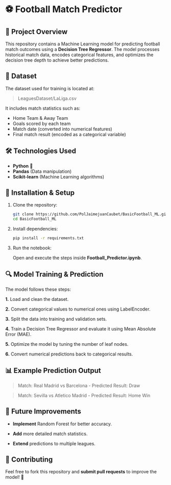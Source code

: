 # ⚽ Football Match Predictor

## 📌 Project Overview

This repository contains a Machine Learning model for predicting football match outcomes using a **Decision Tree Regressor**. The model processes historical match data, encodes categorical features, and optimizes the decision tree depth to achieve better predictions.

## 📂 Dataset

The dataset used for training is located at:

>LeaguesDataset/LaLiga.csv

It includes match statistics such as:

- Home Team & Away Team
- Goals scored by each team
- Match date (converted into numerical features)
- Final match result (encoded as a categorical variable)

## 🛠️ Technologies Used

- **Python** 🐍
- **Pandas** (Data manipulation)
- **Scikit-learn** (Machine Learning algorithms)

## 🚀 Installation & Setup

1. Clone the repository:

   ```bash
   git clone https://github.com/PolJaimejuanCaubet/BasicFootball_ML.git
   cd BasicFootball_ML

2. Install dependencies:

   ```bash
   pip install -r requirements.txt
   
3. Run the notebook:

   Open and execute the steps inside **Football_Predictor.ipynb**.

## 🔍 Model Training & Prediction

The model follows these steps:

**1.** Load and clean the dataset.

**2.** Convert categorical values to numerical ones using LabelEncoder.

**3.** Split the data into training and validation sets.

**4.** Train a Decision Tree Regressor and evaluate it using Mean Absolute Error (MAE).

**5.** Optimize the model by tuning the number of leaf nodes.

**6.** Convert numerical predictions back to categorical results.

## 📊 Example Prediction Output

>Match: Real Madrid vs Barcelona - Predicted Result: Draw

>Match: Sevilla vs Atletico Madrid - Predicted Result: Home Win

## 📌 Future Improvements

- **Implement** Random Forest for better accuracy.

- **Add** more detailed match statistics.

- **Extend** predictions to multiple leagues.

## 🤝 Contributing

Feel free to fork this repository and **submit pull requests** to improve the model! 🚀
